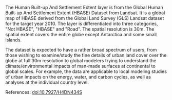The Human Built-up And Settlement Extent layer is from the Global Human Built-up And Settlement Extent (HBASE) Dataset from Landsat. It is a global map of HBASE derived from the Global Land Survey (GLS) Landsat dataset for the target year 2010. The layer is differentiated into three categories, "Not HBASE", "HBASE" and "Road". The spatial resolution is 30m. The spatial extent covers the entire globe except Antarctica and some small islands.

The dataset is expected to have a rather broad spectrum of users, from those wishing to examine/study the fine details of urban land cover over the globe at full 30m resolution to global modelers trying to understand the climate/environmental impacts of man-made surfaces at continental to global scales. For example, the data are applicable to local modeling studies of urban impacts on the energy, water, and carbon cycles, as well as analyses at the individual country level.

References: [doi:10.7927/H4DN434S](https://doi.org/10.7927/H4DN434S)
